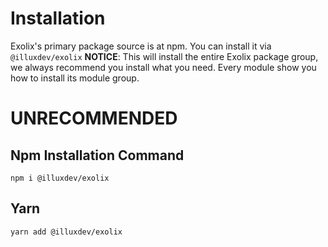 # Installation
Exolix's primary package source is at npm. You can install it via `@illuxdev/exolix`
**NOTICE**: This will install the entire Exolix package group, we always recommend you install what you need. Every module show you how to install its module group.

# UNRECOMMENDED
## Npm Installation Command
```
npm i @illuxdev/exolix
```
## Yarn
```
yarn add @illuxdev/exolix
```
